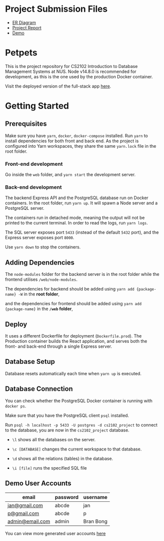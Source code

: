 
# Project Submission Files

* [ER Diagram](docs/report/er_diagram.png)
* [Project Report](docs/report/main.pdf)
* [Demo](docs/demo-video.mp4)

# Petpets

This is the project repository for CS2102 Introduction to Database Management Systems
at NUS.
Node v14.8.0 is recommended for development, as this is the one used by the production
Docker container.

Visit the deployed version of the full-stack app [here](https://petpets.herokuapp.com/).

# Getting Started

## Prerequisites

Make sure you have `yarn`, `docker`, `docker-compose` installed. 
Run `yarn` to install dependencies for both front and back end.
As the project is configured into Yarn workspaces, they share the
same `yarn.lock` file in the root folder.

### Front-end development

Go inside the `web` folder, and `yarn start` the development server.

### Back-end development

The backend Express API and the PostgreSQL database run on Docker containers. In the root folder,
run `yarn up`. It will spawn a Node server and a PostgreSQL server.

The containers run in detached mode, meaning the output will not be printed
to the current terminal. In order to read the logs, run `yarn logs`.

The SQL server exposes port `5433` (instead of the default `5432` port), 
and the Express server exposes port `8000`.

Use `yarn down` to stop the containers.

## Adding Dependencies

The `node-modules` folder for the backend server is in the root folder while the frontend utilises `/web/node-modules`.

The dependencies for backend should be added using `yarn add {package-name} -W` in the **root folder**, 

and the dependencies for frontend should be added using `yarn add {package-name}` in the **`/web` folder**, 

## Deploy

It uses a different Dockerfile for deployment (`Dockerfile.prod`). The Production container builds the React
application, and serves both the front- and back-end through a single Express server.


## Database Setup

Database resets automatically each time when `yarn up` is executed.


## Database Connection

You can check whether the PostgreSQL Docker container is running with `docker ps`.

Make sure that you have the PostgreSQL client `psql` installed.

Run `psql -h localhost -p 5433 -U postgres -d cs2102_project` to connect to the database, you are now in the `cs2102_project` database.

* `\l` shows all the databases on the server.

* `\c [DATABASE]` changes the current workspace to that database.

* `\d` shows all the relations (tables) in the database.

* `\i [file]` runs the specified SQL file



## Demo User Accounts

| email           | password | username  |
| --------------- | -------- | --------- |
| jan@gmail.com   | abcde    | jan       |
| p@gmail.com     | abcde    | p         |
| admin@email.com | admin    | Bran Bong |

You can view more generated user accounts [here](docs/accounts.md)



